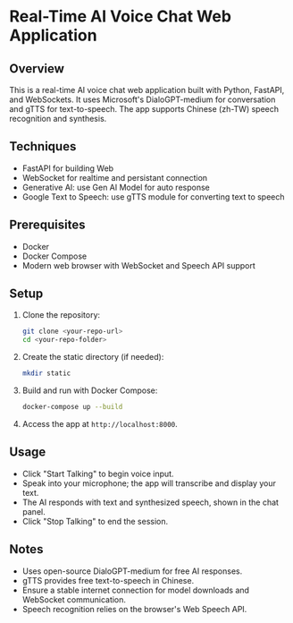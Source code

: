 # Real-Time AI Voice Chat Web Application

## Overview
This is a real-time AI voice chat web application built with Python, FastAPI, and WebSockets. It uses Microsoft's DialoGPT-medium for conversation and gTTS for text-to-speech. The app supports Chinese (zh-TW) speech recognition and synthesis.

## Techniques
- FastAPI for building Web
- WebSocket for realtime and persistant connection
- Generative AI: use Gen AI Model for auto response
- Google Text to Speech: use gTTS module for converting text to speech

## Prerequisites
- Docker
- Docker Compose
- Modern web browser with WebSocket and Speech API support

## Setup
1. Clone the repository:
   ```bash
   git clone <your-repo-url>
   cd <your-repo-folder>
   ```

2. Create the static directory (if needed):
   ```bash
   mkdir static
   ```

3. Build and run with Docker Compose:
   ```bash
   docker-compose up --build
   ```

4. Access the app at `http://localhost:8000`.

## Usage
- Click "Start Talking" to begin voice input.
- Speak into your microphone; the app will transcribe and display your text.
- The AI responds with text and synthesized speech, shown in the chat panel.
- Click "Stop Talking" to end the session.

## Notes
- Uses open-source DialoGPT-medium for free AI responses.
- gTTS provides free text-to-speech in Chinese.
- Ensure a stable internet connection for model downloads and WebSocket communication.
- Speech recognition relies on the browser's Web Speech API.